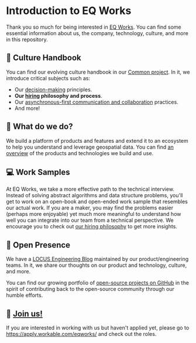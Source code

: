 # Introduction to EQ Works

Thank you so much for being interested in [EQ Works](https://www.eqworks.com). You can find some essential information about us, the company, technology, culture, and more in this repository.

## 📖 Culture Handbook

You can find our evolving culture handbook in our [Common project](https://github.com/EQWorks/common). In it, we introduce critical subjects such as:

- Our [decision-making](https://github.com/EQWorks/common/blob/main/decision-making.md) principles.
- **Our [hiring](https://github.com/EQWorks/common/blob/main/hiring.md) philosophy and process**.
- Our [asynchronous-first communication and collaboration](https://github.com/EQWorks/common/blob/main/communications/README.md) practices.
- And more!

## 📍 What do we do?

We build a platform of products and features and extend it to an ecosystem to help you understand and leverage geospatial data. You can find [an overview](https://docs.google.com/presentation/d/1ymlJorsnuX_n6sDNbBdwu-r5_4ztr2BFI6vs3CT5Bog/present) of the products and technologies we build and use.

## 💻 Work Samples

At EQ Works, we take a more effective path to the technical interview. Instead of solving abstract algorithms and data structure problems, you'll get to work on an open-book and open-ended work sample that resembles our actual work. If you are a maker, you may find the problems easier (perhaps more enjoyable) yet much more meaningful to understand how well you can integrate into our team from a technical perspective. We encourage you to check out [our hiring philosophy](https://github.com/EQWorks/common/blob/main/hiring.md) to get more insights.

## 🙌 Open Presence

We have a [LOCUS Engineering Blog](https://medium.com/locus-engineering) maintained by our product/engineering teams. In it, we share our thoughts on our product and technology, culture, and more.

You can find our growing portfolio of [open-source projects on GitHub](https://github.com/EQWorks?q=&type=public) in the spirit of contributing back to the open-source community through our humble efforts.

## 👥 [Join us!](https://apply.workable.com/eqworks/)

If you are interested in working with us but haven't applied yet, please go to <https://apply.workable.com/eqworks/> and check out the roles.
